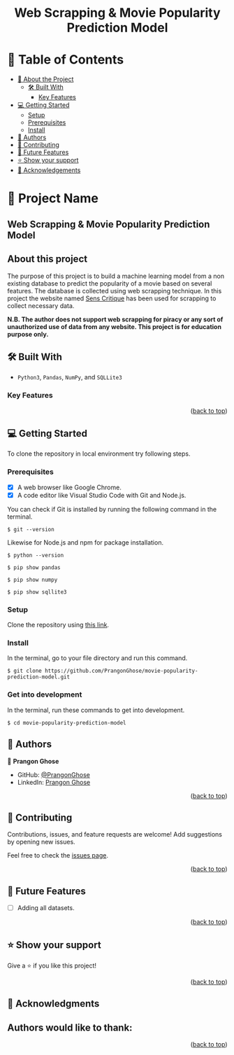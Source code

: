 <a name="readme-top"></a>

<div align="center">
<h1><b>Web Scrapping & Movie Popularity Prediction Model</b></h1>

</div>


<!-- TABLE OF CONTENTS -->

# 📗 Table of Contents

- [📖 About the Project](#about-project)
  - [🛠 Built With](#built-with)
    - [Key Features](#key-features)
- [💻 Getting Started](#getting-started)
  - [Setup](#setup)
  - [Prerequisites](#prerequisites)
  - [Install](#install)
- [👥 Authors](#authors)
- [🤝 Contributing](#contributing)
- [🔭 Future Features](#future-features)
- [⭐️ Show your support](#support)
- [🙏 Acknowledgements](#acknowledgements)

<!-- PROJECT DESCRIPTION -->

# 📖 Project Name

## Web Scrapping & Movie Popularity Prediction Model

## About this project <a name="about-project"></a>

The purpose of this project is to build a machine learning model from a non existing database to predict the popularity of a movie based on several features. The database is collected using web scrapping technique. In this project the website named [Sens Critique](https://www.senscritique.com/) has been used for scrapping to collect necessary data.

**N.B. The author does not support web scrapping for piracy or any sort of unauthorized use of data from any website. This project is for education purpose only.**

## 🛠 Built With <a name="built-with"></a>

- `Python3`, `Pandas`, `NumPy`, and `SQLLite3`

<!-- Features -->

### Key Features <a name="key-features"></a>


<p align="right">(<a href="#readme-top">back to top</a>)</p>

<!-- GETTING STARTED -->

## 💻 Getting Started
To clone the repository in local environment try following steps.

### Prerequisites

- [x] A web browser like Google Chrome.
- [x] A code editor like Visual Studio Code with Git and Node.js.

You can check if Git is installed by running the following command in the terminal.
```
$ git --version
```

Likewise for Node.js and npm for package installation.
```
$ python --version

$ pip show pandas

$ pip show numpy

$ pip show sqllite3
```
### Setup

Clone the repository using [this link](https://github.com/PrangonGhose/movie-popularity-prediction-model.git).

### Install

In the terminal, go to your file directory and run this command.

```
$ git clone https://github.com/PrangonGhose/movie-popularity-prediction-model.git
```
### Get into development

In the terminal, run these commands to get into development.
```
$ cd movie-popularity-prediction-model

```

<!-- AUTHORS -->

## 👥 Authors <a name="authors"></a>

👤 **Prangon Ghose**

- GitHub: [@PrangonGhose](https://github.com/PrangonGhose)
- LinkedIn: [Prangon Ghose](https://www.linkedin.com/in/prangon-ghose/)

<p align="right">(<a href="#readme-top">back to top</a>)</p>

<!-- CONTRIBUTING -->

## 🤝 Contributing <a name="contributing"></a>

Contributions, issues, and feature requests are welcome! Add suggestions by opening new issues.

Feel free to check the [issues page](https://github.com/PrangonGhose/movie-popularity-prediction-model/issues).

<p align="right">(<a href="#readme-top">back to top</a>)</p>


<!-- Future Features (optional) -->

## 🔭 Future Features <a name="future features"></a>

- [ ] Adding all datasets.

<p align="right">(<a href="#readme-top">back to top</a>)</p>

<!-- SUPPORT -->

## ⭐️ Show your support <a name="support"></a>

Give a ⭐️ if you like this project!

<p align="right">(<a href="#readme-top">back to top</a>)</p>

<!-- ACKNOWLEDGEMENTS -->

## 🙏 Acknowledgments <a name="acknowledgements"></a>

Authors would like to thank:
-

<p align="right">(<a href="#readme-top">back to top</a>)</p>
